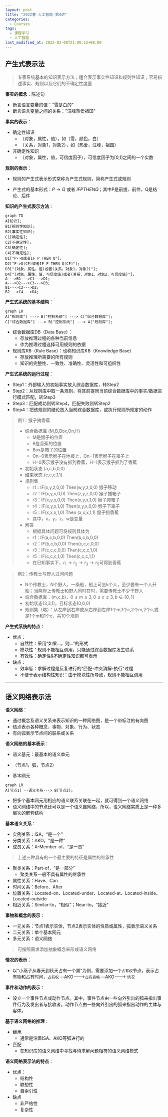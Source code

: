 ```yaml
---
layout: post
title: "2022春-人工智能-第4讲"
categories: 
  - Courses
tags:
  - 课程学习
  - 人工智能
last_modified_at: 2022-03-08T21:00:52+08:00
---
```


## 产生式表示法

> 专家系统基本的知识表示方法；适合表示事实性知识和规则性知识；容易描述事实、规则以及它们的不确定性度量

**事实的概念**：陈述句

- 断言语言变量的值："雪是白的"
- 断言语言变量之间的关系："汪峰热爱祖国"

**事实的表示**：

- 确定性知识
  - （对象，属性，值），如（雪，颜色，白）
  - （关系，对象1，对象2），如（热爱，汪峰，祖国）
- 非确定性知识
  - （对象，属性，值，可信度因子），可信度因子为[0,1]之间的一个实数

**规则的表示**：

- 规则的产生式表示形式常称为产生式规则，简称产生式或规则

- 产生式的基本形式：$P\rightarrow Q$ 或者 $IF P THEN Q$；其中P是前提、前件，Q是结论、后件

**知识的产生式表示方法**：

```mermaid
graph TD
A[知识];
B1[规则性知识];
B2[事实性知识];
C1[确定性];
C2[不确定性];
C3[确定性];
C4[不确定性];
D1["P->Q或者IF P THEN Q"];
D2["P->Q(CF)或者IF P THEN Q(CF)"];
D3["(对象，属性，值)或者(关系，对象1，对象2)"];
D4["(对象，属性，值，可信度值)或者(关系，对象1，对象2，可信度值)"];
A--->B1--->C1--->D1;
A--->B2--->C3--->D3;
B1--->C2--->D2;
B2--->C4--->D4;

```

**产生式系统的基本结构**：

```mermaid
graph LR
A["规则库"] ---> B["控制系统"] ---> C["综合数据库"];
C["综合数据库"] ---> B["控制系统"] ---> A["规则库"];
```

- 综合数据库DB（Data Base）：
  - 存放推理过程的各种当前信息
  - 作为推理过程选择可用规则的依据
- 规则库RB（Rule Base）：也称知识库KB（Knowledge Base）
  - 存放推理所需要的所有规则
  - 知识的完整性、一致性、准确性、灵活性和可组织性

**产生式系统的运行过程**：

- Step1：外部输入的初始事实放入综合数据库，转Step2
- Step2：从规则库中取一条规则，将其前提同当前综合数据库中的事实/数据进行模式匹配，转Step3
- Step3：匹配成功则转Step4，匹配失败则转Step2
- Step4：把该规则的结论放入当前综合数据库，或执行规则所规定的动作

> 例1：猴子摘香蕉
>
> - 综合数据库 (M,B,Box,On,H)
>   - M是猴子的位置
>   - B是香蕉的位置
>   - Box是箱子的位置
>   - On=0表示猴子在地板上，On=1表示猴子在箱子上
>   - H=0表示猴子没有抓到香蕉，H=1表示猴子抓到了香蕉
> - 初始状态 (a,c,b,0,0)
> - 结束状态 (c,c,c,1,1)
> - 规则集
>   - r1：IF(x,y,z,0,0) Then(w,y,z,0,0) 猴子移动
>   - r2：IF(x,y,x,0,0) Then(z,y,z,0,0) 猴子推箱子
>   - r3：IF(x,y,x,0,0) Then(x,y,x,1,0) 猴子爬箱子
>   - r4：IF(x,y,x,1,0) Then(x,y,x,0,0) 猴子下箱子
>   - r5：IF(x,x,x,1,0) Then (x,x,x,1,1) 猴子抓香蕉
>   - 其中，x，y，z，w是变量
> - 解答
>   - 根据具体问题可将规则具体为
>   - r1：IF(a,c,b,0,0) Then(b,c,b,0,0) 
>   - r2：IF(b,c,b,0,0) Then(c,c,c,0,0)
>   - r3：IF(c,c,c,0,0) Then(c,c,c,1,0)
>   - r5：IF(c,c,c,1,0) Then(c,c,c,1,1)
>   - 在已知事实下，$r_1\rightarrow r_2\rightarrow r_3\rightarrow r_5$可得到香蕉

> 例2：传教士与野人过河问题
>
> - N个传教士，N个野人，一条船，船上可坐k个人，至少要有一个人开船；当两岸上传教士和野人同时在时，需要传教士不少于野人
> - 综合数据库：(m,c,b)，$0\le m\le3,0\le c\le3,b\in \{0,1\}$
> - 初始状态(3,3,1)，目标状态(0,0,0)
> - 规则集（略）：从左岸到右岸或从右岸到左岸1个m,1个c,2个m,2个c,或是1个m和1个c，共10个规则

**产生式系统的特点**：

- 优点：
  - 自然性：采用“如果...，则...”的形式
  - 模块性：规则不能相互调用，只能通过综合数据库发生联系
  - 有效性：确定性&不确定性知识都可表示
- 缺点：
  - 效率低：求解过程是反复进行的"匹配-冲突消解-执行"过程
  - 不便于表示结构性知识：由于模块性所导致，规则不能相互调用

---

## 语义网络表示法

**语义网络**：

- 通过概念及语义关系来表示知识的一种网络图，是一个带标注的有向图
- 结点表示各种概念、事物、对象、行为、状态
- 有向弧表示节点间的联系或关系

**语义网络的基本表示**：

- 语义基元：最基本的语义单元
- （节点1，弧，节点2）

- 基本网元

```mermaid
graph LR
A[节点1] --语义关系---> B[节点2];
```

- 把多个基本网元用相应的语义联系关联在一起，就可得到一个语义网络
- 语义网络中的节点还可以是一个语义自网络，所以，语义网络实质上是一种多层次的嵌套结构

**基本语义关系**：

- 实例关系：ISA，“是一个”
- 分类关系：AKO，“是一种”
- 成员关系：A-Member-of，“是一员”

> 上述三种具有的一个最主要的特征是属性的继承性

- 聚类关系：Part-of，“是一部分”
  - 聚类关系一般不具有属性的继承性
- 属性关系：Have、Can
- 时间关系：Before、After
- 位置关系：Located-on、Located-under、Located-at、Located-inside、Located-outside
- 相近关系：Similar-to，“相似”；Near-to，“接近”

**事物和概念的表示**：

- 一元关系：节点1表示实体，节点2表示实体的性质或属性，弧表示语义关系
- 二元关系：单个基本网元
- 多元关系：语义网络

> 可按照需求添加抽象概念来形成语义网络

**情况的表示**：

- 以“小燕子从春天到秋天占有一个巢”为例，需要添加一个`占有权`节点，表示占有物和占有时间，`占有权` --AKO--->`占有资格` --AKO---> `情况`

**事件和动作的表示**：

- 设立一个事件节点或动作节点。其中，事件节点由一些向外引出的弧来指出事件行为及发出者与接收者。动作节点由一些向外引出的弧来指出动作的主体与客体。

**基于语义网络的推理**：

- 继承
  - 通常是沿着ISA、AKO等弧进行的
- 匹配
  - 在知识库的语义网络中寻找与待求解问题相符的语义网络模式

**语义网络表示法的特点**：

- 优点：
  - 结构性
  - 联想性
  - 自索引性
- 缺点
  - 非严格性
  - 复杂性

